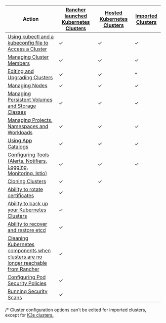 | Action | [Rancher launched Kubernetes Clusters]({{<baseurl>}}/rancher/v2.x/en/cluster-provisioning/rke-clusters/) | [Hosted Kubernetes Clusters]({{<baseurl>}}/rancher/v2.x/en/cluster-provisioning/hosted-kubernetes-clusters/) | [Imported Clusters]({{<baseurl>}}/rancher/v2.x/en/cluster-provisioning/imported-clusters) |
| --- | --- | ---| ---|
| [Using kubectl and a kubeconfig file to Access a Cluster]({{<baseurl>}}/rancher/v2.x/en/cluster-admin/cluster-access/kubectl/) | ✓ | ✓ | ✓ |
| [Managing Cluster Members]({{<baseurl>}}/rancher/v2.x/en/cluster-admin/cluster-access/cluster-members/) | ✓ | ✓ | ✓ |
| [Editing and Upgrading Clusters]({{<baseurl>}}/rancher/v2.x/en/cluster-admin/editing-clusters/) | ✓ | ✓ | * |
| [Managing Nodes]({{<baseurl>}}/rancher/v2.x/en/cluster-admin/nodes) | ✓ | ✓ | ✓ |
| [Managing Persistent Volumes and Storage Classes]({{<baseurl>}}/rancher/v2.x/en/cluster-admin/volumes-and-storage/) | ✓ | ✓ | ✓ |
| [Managing Projects, Namespaces and Workloads]({{<baseurl>}}/rancher/v2.x/en/cluster-admin/projects-and-namespaces/) | ✓ | ✓ | ✓ |
| [Using App Catalogs]({{<baseurl>}}/rancher/v2.x/en/catalog/) | ✓ | ✓ | ✓ |
| [Configuring Tools (Alerts, Notifiers, Logging, Monitoring, Istio)]({{<baseurl>}}/rancher/v2.x/en/cluster-admin/tools/) | ✓ | ✓ | ✓ |
| [Cloning Clusters]({{<baseurl>}}/rancher/v2.x/en/cluster-admin/cloning-clusters/)| ✓ | ✓ | |
| [Ability to rotate certificates]({{<baseurl>}}/rancher/v2.x/en/cluster-admin/certificate-rotation/) | ✓ |  | |
| [Ability to back up your Kubernetes Clusters]({{<baseurl>}}/rancher/v2.x/en/cluster-admin/backing-up-etcd/) | ✓ | | |
| [Ability to recover and restore etcd]({{<baseurl>}}/rancher/v2.x/en/cluster-admin/restoring-etcd/) | ✓ | | |
| [Cleaning Kubernetes components when clusters are no longer reachable from Rancher]({{<baseurl>}}/rancher/v2.x/en/cluster-admin/cleaning-cluster-nodes/) | ✓ | | |
| [Configuring Pod Security Policies]({{<baseurl>}}/rancher/v2.x/en/cluster-admin/pod-security-policy/) | ✓ |  | |
| [Running Security Scans]({{<baseurl>}}/rancher/v2.x/en/security/security-scan/) | ✓ |  | |

/* Cluster configuration options can't be edited for imported clusters, except for [K3s clusters.]({{<baseurl>}}/rancher/v2.x/en/cluster-provisioning/imported-clusters/#additional-features-for-imported-k3s-clusters)
